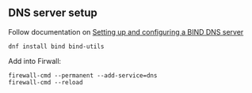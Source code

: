 ## DNS server setup

Follow documentation on [Setting up and configuring a BIND DNS server](https://docs.redhat.com/en/documentation/red_hat_enterprise_linux/9/html/managing_networking_infrastructure_services/assembly_setting-up-and-configuring-a-bind-dns-server_networking-infrastructure-services)

```
dnf install bind bind-utils
```

Add into Firwall:

```
firewall-cmd --permanent --add-service=dns
firewall-cmd --reload
```